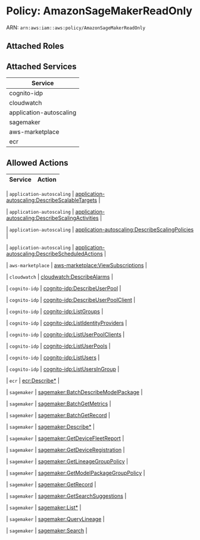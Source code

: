 # Policy: AmazonSageMakerReadOnly

ARN: `arn:aws:iam::aws:policy/AmazonSageMakerReadOnly`

## Attached Roles

## Attached Services

| Service |
|---------|
| cognito-idp |
| cloudwatch |
| application-autoscaling |
| sagemaker |
| aws-marketplace |
| ecr |

## Allowed Actions

| Service | Action |
|:-------:|--------|

| `application-autoscaling` | [application-autoscaling:DescribeScalableTargets](../actions.md#application-autoscaling:describescalabletargets) |

| `application-autoscaling` | [application-autoscaling:DescribeScalingActivities](../actions.md#application-autoscaling:describescalingactivities) |

| `application-autoscaling` | [application-autoscaling:DescribeScalingPolicies](../actions.md#application-autoscaling:describescalingpolicies) |

| `application-autoscaling` | [application-autoscaling:DescribeScheduledActions](../actions.md#application-autoscaling:describescheduledactions) |

| `aws-marketplace` | [aws-marketplace:ViewSubscriptions](../actions.md#aws-marketplace:viewsubscriptions) |

| `cloudwatch` | [cloudwatch:DescribeAlarms](../actions.md#cloudwatch:describealarms) |

| `cognito-idp` | [cognito-idp:DescribeUserPool](../actions.md#cognito-idp:describeuserpool) |

| `cognito-idp` | [cognito-idp:DescribeUserPoolClient](../actions.md#cognito-idp:describeuserpoolclient) |

| `cognito-idp` | [cognito-idp:ListGroups](../actions.md#cognito-idp:listgroups) |

| `cognito-idp` | [cognito-idp:ListIdentityProviders](../actions.md#cognito-idp:listidentityproviders) |

| `cognito-idp` | [cognito-idp:ListUserPoolClients](../actions.md#cognito-idp:listuserpoolclients) |

| `cognito-idp` | [cognito-idp:ListUserPools](../actions.md#cognito-idp:listuserpools) |

| `cognito-idp` | [cognito-idp:ListUsers](../actions.md#cognito-idp:listusers) |

| `cognito-idp` | [cognito-idp:ListUsersInGroup](../actions.md#cognito-idp:listusersingroup) |

| `ecr` | [ecr:Describe*](../actions.md#ecr:describeall) |

| `sagemaker` | [sagemaker:BatchDescribeModelPackage](../actions.md#sagemaker:batchdescribemodelpackage) |

| `sagemaker` | [sagemaker:BatchGetMetrics](../actions.md#sagemaker:batchgetmetrics) |

| `sagemaker` | [sagemaker:BatchGetRecord](../actions.md#sagemaker:batchgetrecord) |

| `sagemaker` | [sagemaker:Describe*](../actions.md#sagemaker:describeall) |

| `sagemaker` | [sagemaker:GetDeviceFleetReport](../actions.md#sagemaker:getdevicefleetreport) |

| `sagemaker` | [sagemaker:GetDeviceRegistration](../actions.md#sagemaker:getdeviceregistration) |

| `sagemaker` | [sagemaker:GetLineageGroupPolicy](../actions.md#sagemaker:getlineagegrouppolicy) |

| `sagemaker` | [sagemaker:GetModelPackageGroupPolicy](../actions.md#sagemaker:getmodelpackagegrouppolicy) |

| `sagemaker` | [sagemaker:GetRecord](../actions.md#sagemaker:getrecord) |

| `sagemaker` | [sagemaker:GetSearchSuggestions](../actions.md#sagemaker:getsearchsuggestions) |

| `sagemaker` | [sagemaker:List*](../actions.md#sagemaker:listall) |

| `sagemaker` | [sagemaker:QueryLineage](../actions.md#sagemaker:querylineage) |

| `sagemaker` | [sagemaker:Search](../actions.md#sagemaker:search) |
